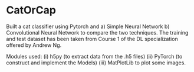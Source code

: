 # CatOrCap
Built a cat classifier using Pytorch and a) Simple Neural Network  b) Convolutional Neural Network to compare the two techniques.
The training and test dataset has been taken from Course 1 of the DL specialization offered by Andrew Ng.

Modules used:
(i) h5py (to extract data from the .h5 files)
(ii) PyTorch (to construct and implement the Models)
(iii) MatPlotLib to plot some images.
